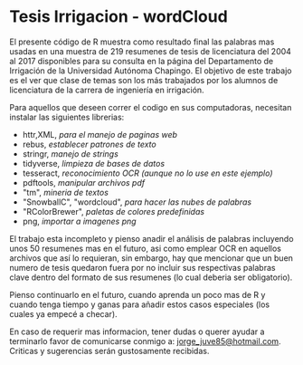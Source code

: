 # Tesis Irrigacion - wordCloud

El presente código de R muestra como resultado final las palabras mas usadas en una muestra de 219 resumenes de tesis de licenciatura del 2004 al 2017 disponibles para su consulta en la página del Departamento de Irrigación de la Universidad Autónoma Chapingo. El objetivo de este trabajo es el ver que clase de temas son los más trabajados por los alumnos de licenciatura de la carrera de ingeniería en irrigación.

Para aquellos que deseen correr el codigo en sus computadoras, necesitan instalar las siguientes librerias: 


* httr,XML,                 *para el manejo de paginas web*
* rebus,                    *establecer patrones de texto*
* stringr,                  *manejo de strings*
* tidyverse,                *limpieza de bases de datos*
* tesseract,                *reconocimiento OCR (aunque no lo use en este ejemplo)*
* pdftools,                 *manipular archivos pdf*
* "tm",                     *mineria de textos*
* "SnowballC", "wordcloud", *para hacer las nubes de palabras*
* "RColorBrewer",           *paletas de colores predefinidas*
* png,                      *importar a imagenes png*



El trabajo esta incompleto y pienso anadir el análisis de palabras incluyendo unos 50 resumenes mas en el futuro, asi como emplear OCR en aquellos archivos que así lo requieran, sin embargo, hay que mencionar que un buen numero de tesis quedaron fuera por no incluir sus respectivas palabras clave dentro del formato de sus resumenes (lo cual deberia ser obligatorio). 

Pienso continuarlo en el futuro, cuando aprenda un poco mas de R y cuando tenga tiempo y ganas para añadir estos casos especiales (los cuales ya empecé a checar).

En caso de requerir mas informacion, tener dudas o querer ayudar a terminarlo favor de comunicarse conmigo a: 
jorge_juve85@hotmail.com. 
Criticas y sugerencias serán gustosamente recibidas.


